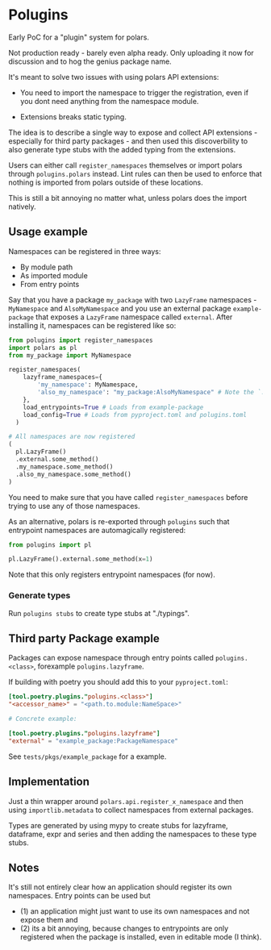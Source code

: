# Polugins

Early PoC for a "plugin" system for polars.

Not production ready - barely even alpha ready. Only uploading it now for discussion and to hog the genius package name.

It's meant to solve two issues with using polars API extensions:

- You need to import the namespace to trigger the registration, even if you dont need anything from the namespace module.

- Extensions breaks static typing.

The idea is to describe a single way to expose and collect API extensions - especially for third party packages - 
and then used this discoverbility to also generate type stubs with the added typing from the extensions.

Users can either call `register_namespaces` themselves or import polars through `polugins.polars` instead.
Lint rules can then be used to enforce that nothing is imported from polars outside of these locations.

This is still a bit annoying no matter what, unless polars does the import natively.

## Usage example

Namespaces can be registered in three ways:

- By module path
- As imported module
- From entry points

Say that you have a package `my_package` with two `LazyFrame` namespaces - `MyNamespace` and `AlsoMyNamespace` and you use an
external package `example-package` that exposes a `LazyFrame` namespace called `external`.
After installing it, namespaces can be registered like so:

```python
from polugins import register_namespaces
import polars as pl
from my_package import MyNamespace

register_namespaces(
    lazyframe_namespaces={
        'my_namespace': MyNamespace,
        'also_my_namespace': "my_package:AlsoMyNamespace" # Note the `:` to separate module path from object
    },
    load_entrypoints=True # Loads from example-package
    load_config=True # Loads from pyproject.toml and polugins.toml
  )

# All namespaces are now registered
(
  pl.LazyFrame()
  .external.some_method()
  .my_namespace.some_method()
  .also_my_namespace.some_method()
)
```

You need to make sure that you have called `register_namespaces` before trying to use any of those namespaces.

As an alternative, polars is re-exported through `polugins` such that entrypoint namespaces are automagically registered:

```python
from polugins import pl

pl.LazyFrame().external.some_method(x=1)
```

Note that this only registers entrypoint namespaces (for now).

### Generate types

Run `polugins stubs` to create type stubs at "./typings".

## Third party Package example

Packages can expose namespace through entry points called `polugins.<class>`, forexample `polugins.lazyframe`.

If building with poetry you should add this to your `pyproject.toml`:

```toml
[tool.poetry.plugins."polugins.<class>"]
"<accessor_name>" = "<path.to.module:NameSpace>"

# Concrete example:

[tool.poetry.plugins."polugins.lazyframe"]
"external" = "example_package:PackageNamespace"
```

See `tests/pkgs/example_package` for a example.


## Implementation

Just a thin wrapper around `polars.api.register_x_namespace` and then using `importlib.metadata` to collect
namespaces from external packages.

Types are generated by using mypy to create stubs for lazyframe, dataframe, expr and series and then adding the
namespaces to these type stubs.

## Notes

It's still not entirely clear how an application should register its own namespaces.
Entry points can be used but

- (1) an application might just want to use its own namespaces and not expose them and 
- (2) its a bit annoying, because changes to entrypoints are only registered when the package is installed, even in editable mode (I think).



